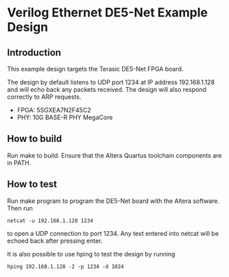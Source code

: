 # Verilog Ethernet DE5-Net Example Design

## Introduction

This example design targets the Terasic DE5-Net FPGA board.

The design by default listens to UDP port 1234 at IP address 192.168.1.128 and
will echo back any packets received.  The design will also respond correctly
to ARP requests.  

*  FPGA: 5SGXEA7N2F45C2
*  PHY: 10G BASE-R PHY MegaCore

## How to build

Run make to build.  Ensure that the Altera Quartus toolchain components are
in PATH.  

## How to test

Run make program to program the DE5-Net board with the Altera software.  Then
run

    netcat -u 192.168.1.128 1234

to open a UDP connection to port 1234.  Any text entered into netcat will be
echoed back after pressing enter.

It is also possible to use hping to test the design by running

    hping 192.168.1.128 -2 -p 1234 -d 1024
